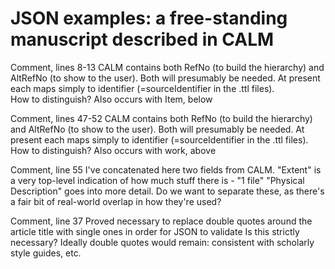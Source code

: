 
# JSON examples: a free-standing manuscript described in CALM

Comment, lines 8-13
CALM contains both RefNo (to build the hierarchy) and AltRefNo (to show to the user).
Both will presumably be needed.  At present each maps simply to identifier (=sourceIdentifier in the .ttl files).  
How to distinguish?
Also occurs with Item, below

Comment, lines 47-52
CALM contains both RefNo (to build the hierarchy) and AltRefNo (to show to the user).
Both will presumably be needed.  At present each maps simply to identifier (=sourceIdentifier in the .ttl files).  
How to distinguish?
Also occurs with work, above

Comment, line 55
I've concatenated here two fields from CALM.
"Extent" is a very top-level indication of how much stuff there is - "1 file"
"Physical Description" goes into more detail.
Do we want to separate these, as there's a fair bit of real-world overlap in how they're used?

Comment, line 37
Proved necessary to replace double quotes around the article title with single ones in order for JSON to validate
Is this strictly necessary?  Ideally double quotes would remain: consistent with scholarly style guides, etc.